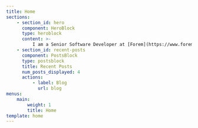 ```yaml
---
title: Home
sections:
    - section_id: hero
      component: HeroBlock
      type: heroblock
      content: >-
          I am a Senior Software Developer at [Forem](https://www.forem.com/)/[DEV](https://dev.to) working on all things Forem. I do not get along with spiders.
    - section_id: recent-posts
      component: PostsBlock
      type: postsblock
      title: Recent Posts
      num_posts_displayed: 4
      actions:
          - label: Blog
            url: blog
menus:
    main:
        weight: 1
        title: Home
template: home
---
```


